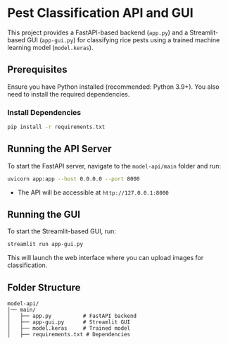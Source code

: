# Pest Classification API and GUI

This project provides a FastAPI-based backend (`app.py`) and a Streamlit-based GUI (`app-gui.py`) for classifying rice pests using a trained machine learning model (`model.keras`).

## Prerequisites

Ensure you have Python installed (recommended: Python 3.9+). You also need to install the required dependencies.

### Install Dependencies

```sh
pip install -r requirements.txt
```

## Running the API Server

To start the FastAPI server, navigate to the `model-api/main` folder and run:

```sh
uvicorn app:app --host 0.0.0.0 --port 8000
```

- The API will be accessible at `http://127.0.0.1:8000`

## Running the GUI

To start the Streamlit-based GUI, run:

```sh
streamlit run app-gui.py
```

This will launch the web interface where you can upload images for classification.


## Folder Structure

```
model-api/
│── main/
│   ├── app.py          # FastAPI backend
│   ├── app-gui.py      # Streamlit GUI
│   ├── model.keras     # Trained model
│   ├── requirements.txt # Dependencies
```


